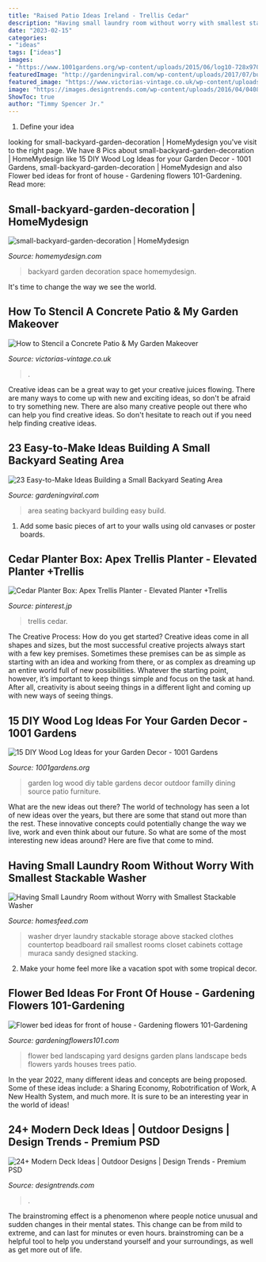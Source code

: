 ```yaml
---
title: "Raised Patio Ideas Ireland - Trellis Cedar"
description: "Having small laundry room without worry with smallest stackable washer"
date: "2023-02-15"
categories:
- "ideas"
tags: ["ideas"]
images:
- "https://www.1001gardens.org/wp-content/uploads/2015/06/log10-728x970.jpg"
featuredImage: "http://gardeningviral.com/wp-content/uploads/2017/07/build-a-small-backyard-seating-area-5.jpg"
featured_image: "https://www.victorias-vintage.co.uk/wp-content/uploads/2020/06/20200420_121219-650x1156.jpg"
image: "https://images.designtrends.com/wp-content/uploads/2016/04/04085110/Modern-Patio-Deck-Ideas.jpg"
ShowToc: true
author: "Timmy Spencer Jr."
---
```



1. Define your idea

	

		
looking for small-backyard-garden-decoration | HomeMydesign you've visit to the right page. We have 8 Pics about small-backyard-garden-decoration | HomeMydesign like 15 DIY Wood Log Ideas for your Garden Decor - 1001 Gardens, small-backyard-garden-decoration | HomeMydesign and also Flower bed ideas for front of house - Gardening flowers 101-Gardening. Read more:
		
    
## Small-backyard-garden-decoration | HomeMydesign

<img loading=lazy src="https://homemydesign.com/wp-content/uploads/2016/07/small-backyard-garden-decoration.jpg" onerror="this.onerror=null;this.src='https://tse3.mm.bing.net/th?id=OIP.4J1LZW3XiI6B8wX45Z3QIgHaKs&amp;pid=15.1';" alt="small-backyard-garden-decoration | HomeMydesign">

_Source: homemydesign.com_

>backyard garden decoration space homemydesign. 

	

It's time to change the way we see the world.

    
## How To Stencil A Concrete Patio &amp; My Garden Makeover

<img loading=lazy src="https://www.victorias-vintage.co.uk/wp-content/uploads/2020/06/20200420_121219-650x1156.jpg" onerror="this.onerror=null;this.src='https://tse1.mm.bing.net/th?id=OIP.Vh1vJT6R0_BpPkPT0WdpPwHaNK&amp;pid=15.1';" alt="How to Stencil a Concrete Patio &amp; My Garden Makeover">

_Source: victorias-vintage.co.uk_

>. 

	

Creative ideas can be a great way to get your creative juices flowing. There are many ways to come up with new and exciting ideas, so don't be afraid to try something new. There are also many creative people out there who can help you find creative ideas. So don't hesitate to reach out if you need help finding creative ideas.

    
## 23 Easy-to-Make Ideas Building A Small Backyard Seating Area

<img loading=lazy src="http://gardeningviral.com/wp-content/uploads/2017/07/build-a-small-backyard-seating-area-5.jpg" onerror="this.onerror=null;this.src='https://tse1.mm.bing.net/th?id=OIP.3HfWmnrnJmxr_l-D4Y03HwHaLH&amp;pid=15.1';" alt="23 Easy-to-Make Ideas Building a Small Backyard Seating Area">

_Source: gardeningviral.com_

>area seating backyard building easy build. 

	

1) Add some basic pieces of art to your walls using old canvases or poster boards.

    
## Cedar Planter Box: Apex Trellis Planter - Elevated Planter +Trellis

<img loading=lazy src="https://i.pinimg.com/736x/5d/82/c4/5d82c405cfa49eab32a138edb2f4924f.jpg" onerror="this.onerror=null;this.src='https://tse1.mm.bing.net/th?id=OIP.uhIUGovzHVu-jKKkGMGF_AHaLH&amp;pid=15.1';" alt="Cedar Planter Box: Apex Trellis Planter - Elevated Planter +Trellis">

_Source: pinterest.jp_

>trellis cedar. 

	

The Creative Process: How do you get started?
Creative ideas come in all shapes and sizes, but the most successful creative projects always start with a few key premises. Sometimes these premises can be as simple as starting with an idea and working from there, or as complex as dreaming up an entire world full of new possibilities. Whatever the starting point, however, it’s important to keep things simple and focus on the task at hand. After all, creativity is about seeing things in a different light and coming up with new ways of seeing things.

    
## 15 DIY Wood Log Ideas For Your Garden Decor - 1001 Gardens

<img loading=lazy src="https://www.1001gardens.org/wp-content/uploads/2015/06/log10-728x970.jpg" onerror="this.onerror=null;this.src='https://tse1.mm.bing.net/th?id=OIP.BRG8jiY7WHf9lXYosfksqAHaJ3&amp;pid=15.1';" alt="15 DIY Wood Log Ideas for your Garden Decor - 1001 Gardens">

_Source: 1001gardens.org_

>garden log wood diy table gardens decor outdoor familly dining source patio furniture. 

	

What are the new ideas out there?
The world of technology has seen a lot of new ideas over the years, but there are some that stand out more than the rest. These innovative concepts could potentially change the way we live, work and even think about our future. So what are some of the most interesting new ideas around? Here are five that come to mind.

    
## Having Small Laundry Room Without Worry With Smallest Stackable Washer

<img loading=lazy src="https://homesfeed.com/wp-content/uploads/2015/08/vintage-white-laundry-room-idea-with-open-closet-and-hangers-and-storage-and-white-smallest-stackable-washer-dryer.jpg" onerror="this.onerror=null;this.src='https://tse3.mm.bing.net/th?id=OIP.HOGoMCd1Qk84RbOS-TtVuQHaLH&amp;pid=15.1';" alt="Having Small Laundry Room without Worry with Smallest Stackable Washer">

_Source: homesfeed.com_

>washer dryer laundry stackable storage above stacked clothes countertop beadboard rail smallest rooms closet cabinets cottage muraca sandy designed stacking. 

	

2. Make your home feel more like a vacation spot with some tropical decor.

    
## Flower Bed Ideas For Front Of House - Gardening Flowers 101-Gardening

<img loading=lazy src="http://www.gardeningflowers101.com/wp-content/uploads/flowerbedideasfrontofhouse_4.jpg" onerror="this.onerror=null;this.src='https://tse3.mm.bing.net/th?id=OIP.ZamXhUs3E7xxPeuoGRNLiAHaF7&amp;pid=15.1';" alt="Flower bed ideas for front of house - Gardening flowers 101-Gardening">

_Source: gardeningflowers101.com_

>flower bed landscaping yard designs garden plans landscape beds flowers yards houses trees patio. 

	

In the year 2022, many different ideas and concepts are being proposed. Some of these ideas include: a Sharing Economy, Robotrification of Work, A New Health System, and much more. It is sure to be an interesting year in the world of ideas!

    
## 24+ Modern Deck Ideas | Outdoor Designs | Design Trends - Premium PSD

<img loading=lazy src="https://images.designtrends.com/wp-content/uploads/2016/04/04085110/Modern-Patio-Deck-Ideas.jpg" onerror="this.onerror=null;this.src='https://tse4.mm.bing.net/th?id=OIP.wWqlmhqiidgMrQHuLMIdPQHaE8&amp;pid=15.1';" alt="24+ Modern Deck Ideas | Outdoor Designs | Design Trends - Premium PSD">

_Source: designtrends.com_

>. 

	

The brainstroming effect is a phenomenon where people notice unusual and sudden changes in their mental states. This change can be from mild to extreme, and can last for minutes or even hours. brainstroming can be a helpful tool to help you understand yourself and your surroundings, as well as get more out of life.

